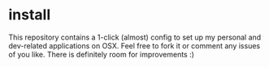 # install
This repository contains a 1-click (almost) config to set up my personal and dev-related 
applications on OSX. Feel free to fork it or comment any issues of you like. There is definitely
room for improvements :)
